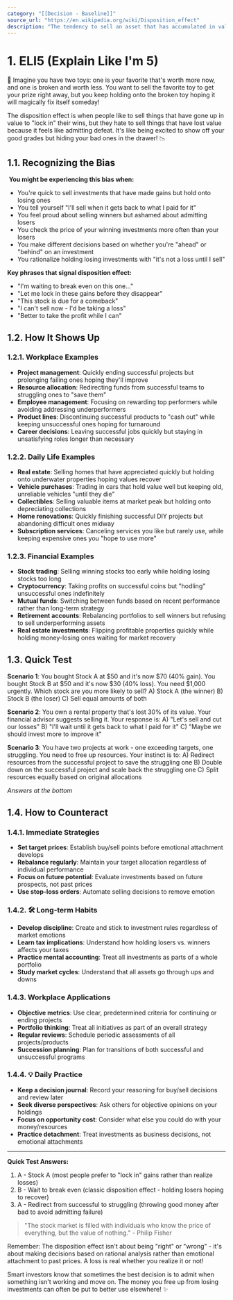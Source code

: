 ```yaml
---
category: "[[Decision - Baseline]]"
source_url: "https://en.wikipedia.org/wiki/Disposition_effect"
description: "The tendency to sell an asset that has accumulated in value and resist selling an asset that has declined in value"
---
```


# 1. ELI5 (Explain Like I'm 5)

🎢 Imagine you have two toys: one is your favorite that's worth more now, and one is broken and worth less. You want to sell the favorite toy to get your prize right away, but you keep holding onto the broken toy hoping it will magically fix itself someday!

The disposition effect is when people like to sell things that have gone up in value to "lock in" their wins, but they hate to sell things that have lost value because it feels like admitting defeat. It's like being excited to show off your good grades but hiding your bad ones in the drawer! 📉

## 1.1. Recognizing the Bias

️ **You might be experiencing this bias when:**

- You're quick to sell investments that have made gains but hold onto losing ones
- You tell yourself "I'll sell when it gets back to what I paid for it"
- You feel proud about selling winners but ashamed about admitting losers
- You check the price of your winning investments more often than your losers
- You make different decisions based on whether you're "ahead" or "behind" on an investment
- You rationalize holding losing investments with "it's not a loss until I sell"

**Key phrases that signal disposition effect:**
- "I'm waiting to break even on this one..."
- "Let me lock in these gains before they disappear"
- "This stock is due for a comeback"
- "I can't sell now - I'd be taking a loss"
- "Better to take the profit while I can"

## 1.2. How It Shows Up

### 1.2.1. **Workplace Examples**

- **Project management**: Quickly ending successful projects but prolonging failing ones hoping they'll improve
- **Resource allocation**: Redirecting funds from successful teams to struggling ones to "save them"
- **Employee management**: Focusing on rewarding top performers while avoiding addressing underperformers
- **Product lines**: Discontinuing successful products to "cash out" while keeping unsuccessful ones hoping for turnaround
- **Career decisions**: Leaving successful jobs quickly but staying in unsatisfying roles longer than necessary

### 1.2.2. **Daily Life Examples**

- **Real estate**: Selling homes that have appreciated quickly but holding onto underwater properties hoping values recover
- **Vehicle purchases**: Trading in cars that hold value well but keeping old, unreliable vehicles "until they die"
- **Collectibles**: Selling valuable items at market peak but holding onto depreciating collections
- **Home renovations**: Quickly finishing successful DIY projects but abandoning difficult ones midway
- **Subscription services**: Canceling services you like but rarely use, while keeping expensive ones you "hope to use more"

### 1.2.3. **Financial Examples**

- **Stock trading**: Selling winning stocks too early while holding losing stocks too long
- **Cryptocurrency**: Taking profits on successful coins but "hodling" unsuccessful ones indefinitely
- **Mutual funds**: Switching between funds based on recent performance rather than long-term strategy
- **Retirement accounts**: Rebalancing portfolios to sell winners but refusing to sell underperforming assets
- **Real estate investments**: Flipping profitable properties quickly while holding money-losing ones waiting for market recovery

## 1.3. Quick Test

**Scenario 1**: You bought Stock A at $50 and it's now $70 (40% gain). You bought Stock B at $50 and it's now $30 (40% loss). You need $1,000 urgently. Which stock are you more likely to sell?
A) Stock A (the winner)
B) Stock B (the loser)
C) Sell equal amounts of both

**Scenario 2**: You own a rental property that's lost 30% of its value. Your financial advisor suggests selling it. Your response is:
A) "Let's sell and cut our losses"
B) "I'll wait until it gets back to what I paid for it"
C) "Maybe we should invest more to improve it"

**Scenario 3**: You have two projects at work - one exceeding targets, one struggling. You need to free up resources. Your instinct is to:
A) Redirect resources from the successful project to save the struggling one
B) Double down on the successful project and scale back the struggling one
C) Split resources equally based on original allocations

*Answers at the bottom*

## 1.4. How to Counteract

### 1.4.1. **Immediate Strategies**

- **Set target prices**: Establish buy/sell points before emotional attachment develops
- **Rebalance regularly**: Maintain your target allocation regardless of individual performance
- **Focus on future potential**: Evaluate investments based on future prospects, not past prices
- **Use stop-loss orders**: Automate selling decisions to remove emotion

### 1.4.2. 🛠️ **Long-term Habits**

- **Develop discipline**: Create and stick to investment rules regardless of market emotions
- **Learn tax implications**: Understand how holding losers vs. winners affects your taxes
- **Practice mental accounting**: Treat all investments as parts of a whole portfolio
- **Study market cycles**: Understand that all assets go through ups and downs

### 1.4.3. **Workplace Applications**

- **Objective metrics**: Use clear, predetermined criteria for continuing or ending projects
- **Portfolio thinking**: Treat all initiatives as part of an overall strategy
- **Regular reviews**: Schedule periodic assessments of all projects/products
- **Succession planning**: Plan for transitions of both successful and unsuccessful programs

### 1.4.4. 💡 **Daily Practice**

- **Keep a decision journal**: Record your reasoning for buy/sell decisions and review later
- **Seek diverse perspectives**: Ask others for objective opinions on your holdings
- **Focus on opportunity cost**: Consider what else you could do with your money/resources
- **Practice detachment**: Treat investments as business decisions, not emotional attachments

---

**Quick Test Answers:**
1) A - Stock A (most people prefer to "lock in" gains rather than realize losses)
2) B - Wait to break even (classic disposition effect - holding losers hoping to recover)
3) A - Redirect from successful to struggling (throwing good money after bad to avoid admitting failure)

> "The stock market is filled with individuals who know the price of everything, but the value of nothing." - Philip Fisher

Remember: The disposition effect isn't about being "right" or "wrong" - it's about making decisions based on rational analysis rather than emotional attachment to past prices. A loss is real whether you realize it or not!

Smart investors know that sometimes the best decision is to admit when something isn't working and move on. The money you free up from losing investments can often be put to better use elsewhere! ✨